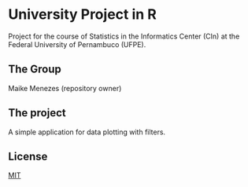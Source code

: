 # University Project in R

Project for the course of Statistics in the Informatics Center (CIn) at the Federal University of Pernambuco (UFPE).

## The Group

Maike Menezes (repository owner)


## The project

A simple application for data plotting with filters.


## License
[MIT](https://choosealicense.com/licenses/mit/)